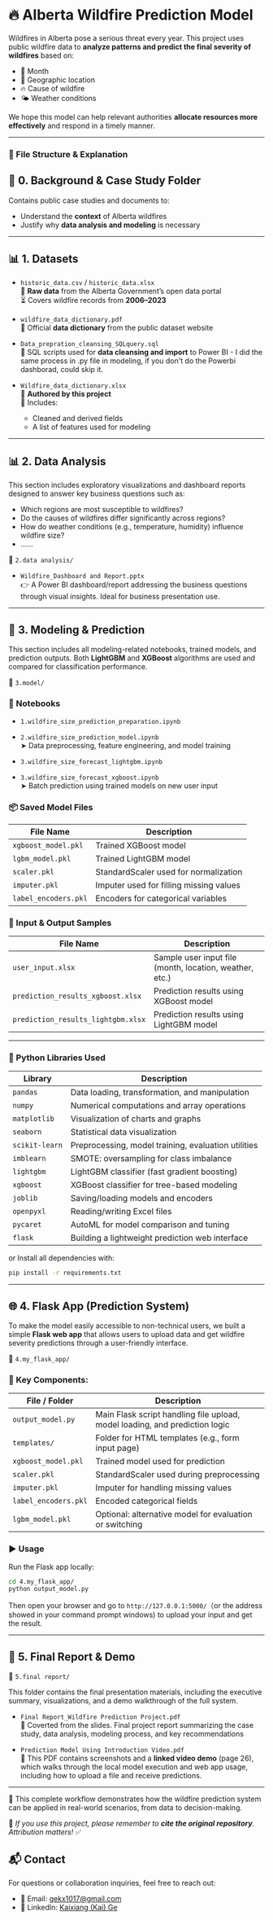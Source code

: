 # 🔥 Alberta Wildfire Prediction Model

Wildfires in Alberta pose a serious threat every year. This project uses public wildfire data to **analyze patterns and predict the final severity of wildfires** based on:

- 📅 Month
- 📍 Geographic location
- 🔥 Cause of wildfire
- 🌤️ Weather conditions

We hope this model can help relevant authorities **allocate resources more effectively** and respond in a timely manner.

---

### 📁 File Structure & Explanation

## 📘 0. Background & Case Study Folder
Contains public case studies and documents to:
- Understand the **context** of Alberta wildfires
- Justify why **data analysis and modeling** is necessary

---

## 📊 1. Datasets

- `historic_data.csv` / `historic_data.xlsx`  
  📌 **Raw data** from the Alberta Government’s open data portal  
  ⏳ Covers wildfire records from **2006–2023**

- `wildfire_data_dictionary.pdf`  
  📌 Official **data dictionary** from the public dataset website

- `Data_prepration_cleansing_SQLquery.sql`  
  📌 SQL scripts used for **data cleansing and import** to Power BI - I did the same process in .py file in modeling, if you don't do the Powerbi dashborad, could skip it.

- `Wildfire_data_dictionary.xlsx`  
  📌 **Authored by this project**  
  📄 Includes:
  - Cleaned and derived fields
  - A list of features used for modeling

---

## 📊 2. Data Analysis

This section includes exploratory visualizations and dashboard reports designed to answer key business questions such as:

- Which regions are most susceptible to wildfires?
- Do the causes of wildfires differ significantly across regions?
- How do weather conditions (e.g., temperature, humidity) influence wildfire size?
- ……

📁 `2.data analysis/`
- `Wildfire_Dashboard and Report.pptx`  
  👉 A Power BI dashboard/report addressing the business questions through visual insights. Ideal for business presentation use.

---

## 🤖 3. Modeling & Prediction

This section includes all modeling-related notebooks, trained models, and prediction outputs. Both **LightGBM** and **XGBoost** algorithms are used and compared for classification performance.

📁 `3.model/`

### 🧪 Notebooks
- `1.wildfire_size_prediction_preparation.ipynb`  
- `2.wildfire_size_prediction_model.ipynb`  
  ➤ Data preprocessing, feature engineering, and model training

- `3.wildfire_size_forecast_lightgbm.ipynb`  
- `3.wildfire_size_forecast_xgboost.ipynb`  
  ➤ Batch prediction using trained models on new user input

### 📦 Saved Model Files

| File Name            | Description                          |
|----------------------|--------------------------------------|
| `xgboost_model.pkl`  | Trained XGBoost model                |
| `lgbm_model.pkl`     | Trained LightGBM model               |
| `scaler.pkl`         | StandardScaler used for normalization |
| `imputer.pkl`        | Imputer used for filling missing values |
| `label_encoders.pkl` | Encoders for categorical variables   |

### 📄 Input & Output Samples

| File Name                       | Description                               |
|----------------------------------|-------------------------------------------|
| `user_input.xlsx`               | Sample user input file (month, location, weather, etc.) |
| `prediction_results_xgboost.xlsx` | Prediction results using XGBoost model   |
| `prediction_results_lightgbm.xlsx` | Prediction results using LightGBM model |

---

### 🔧 Python Libraries Used

| Library        | Description                                         |
|----------------|-----------------------------------------------------|
| `pandas`       | Data loading, transformation, and manipulation      |
| `numpy`        | Numerical computations and array operations         |
| `matplotlib`   | Visualization of charts and graphs                  |
| `seaborn`      | Statistical data visualization                      |
| `scikit-learn` | Preprocessing, model training, evaluation utilities |
| `imblearn`     | SMOTE: oversampling for class imbalance             |
| `lightgbm`     | LightGBM classifier (fast gradient boosting)        |
| `xgboost`      | XGBoost classifier for tree-based modeling          |
| `joblib`       | Saving/loading models and encoders                  |
| `openpyxl`     | Reading/writing Excel files                         |
| `pycaret`      | AutoML for model comparison and tuning              |
| `flask`        | Building a lightweight prediction web interface     |

or Install all dependencies with:

```bash
pip install -r requirements.txt
```

---

## 🌐 4. Flask App (Prediction System)

To make the model easily accessible to non-technical users, we built a simple **Flask web app** that allows users to upload data and get wildfire severity predictions through a user-friendly interface.

📁 `4.my_flask_app/`

### 🧩 Key Components:
| File / Folder         | Description |
|------------------------|-------------|
| `output_model.py`      | Main Flask script handling file upload, model loading, and prediction logic |
| `templates/`           | Folder for HTML templates (e.g., form input page) |
| `xgboost_model.pkl`    | Trained model used for prediction |
| `scaler.pkl`           | StandardScaler used during preprocessing |
| `imputer.pkl`          | Imputer for handling missing values |
| `label_encoders.pkl`   | Encoded categorical fields |
| `lgbm_model.pkl`       | Optional: alternative model for evaluation or switching |

### ▶️ Usage
Run the Flask app locally:
```bash
cd 4.my_flask_app/
python output_model.py
```
Then open your browser and go to `http://127.0.0.1:5000/`（or the address showed in your command prompt windows) to upload your input and get the result.

---

## 📄 5. Final Report & Demo

📁 `5.final report/`

This folder contains the final presentation materials, including the executive summary, visualizations, and a demo walkthrough of the full system.

- `Final Report_Wildfire Prediction Project.pdf`  
  📄 Coverted from the slides. Final project report summarizing the case study, data analysis, modeling process, and key recommendations

- `Prediction Model Using Introduction Video.pdf`  
  🎥 This PDF contains screenshots and a **linked video demo** (page 26), which walks through the local model execution and web app usage, including how to upload a file and receive predictions.

---

📌 This complete workflow demonstrates how the wildfire prediction system can be applied in real-world scenarios, from data to decision-making.

🧠 *If you use this project, please remember to **cite the original repository**. Attribution matters!* ✅
## 📬 Contact

For questions or collaboration inquiries, feel free to reach out:

- 📧 Email: [gekx1017@gmail.com](mailto:gekx1017@gmail.com)  
- 🔗 LinkedIn: [Kaixiang (Kai) Ge](https://www.linkedin.com/in/kaixiang-kai-ge1710/)


